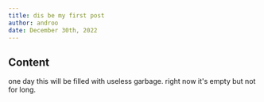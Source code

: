 ```yaml
---
title: dis be my first post
author: androo
date: December 30th, 2022
---
```


## Content
one day this will be filled with useless garbage. right now it's empty but not for long.
